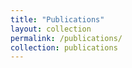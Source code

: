 ```yaml
---
title: "Publications"
layout: collection
permalink: /publications/
collection: publications
---
```

